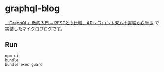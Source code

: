 # graphql-blog

[「GraphQL」徹底入門 ─ RESTとの比較、API・フロント双方の実装から学ぶ](https://employment.en-japan.com/engineerhub/entry/2018/12/26/103000) で実装したマイクロブログです。

## Run

```shell-session
npm ci
bundle
bundle exec guard
```
